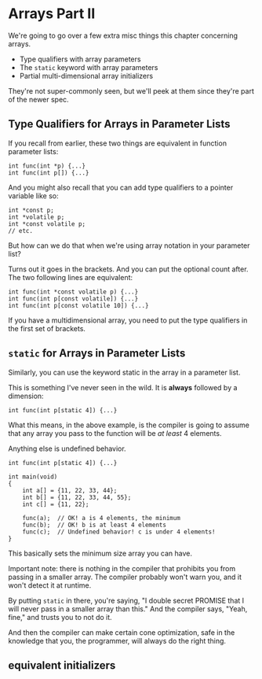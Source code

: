 <!-- Beej's guide to C

# vim: ts=4:sw=4:nosi:et:tw=72
-->

# Arrays Part II

We're going to go over a few extra misc things this chapter concerning
arrays.

* Type qualifiers with array parameters
* The `static` keyword with array parameters
* Partial multi-dimensional array initializers

They're not super-commonly seen, but we'll peek at them since they're
part of the newer spec.

## Type Qualifiers for Arrays in Parameter Lists

If you recall from earlier, these two things are equivalent in function
parameter lists:

``` {.c}
int func(int *p) {...}
int func(int p[]) {...}
```

And you might also recall that you can add type qualifiers to a pointer
variable like so:

``` {.c}
int *const p;
int *volatile p;
int *const volatile p;
// etc.
```

But how can we do that when we're using array notation in your parameter
list?

Turns out it goes in the brackets. And you can put the optional count
after. The two following lines are equivalent:

``` {.c}
int func(int *const volatile p) {...}
int func(int p[const volatile]) {...}
int func(int p[const volatile 10]) {...}
```

If you have a multidimensional array, you need to put the type
qualifiers in the first set of brackets.

## `static` for Arrays in Parameter Lists

Similarly, you can use the keyword static in the array in a parameter
list.

This is something I've never seen in the wild. It is **always** followed
by a dimension:

``` {.c}
int func(int p[static 4]) {...}
```

What this means, in the above example, is the compiler is going to
assume that any array you pass to the function will be _at least_ 4
elements.

Anything else is undefined behavior.

``` {.c}
int func(int p[static 4]) {...}

int main(void)
{
    int a[] = {11, 22, 33, 44};
    int b[] = {11, 22, 33, 44, 55};
    int c[] = {11, 22};

    func(a);  // OK! a is 4 elements, the minimum
    func(b);  // OK! b is at least 4 elements
    func(c);  // Undefined behavior! c is under 4 elements!
}
```

This basically sets the minimum size array you can have.

Important note: there is nothing in the compiler that prohibits you from
passing in a smaller array. The compiler probably won't warn you, and it
won't detect it at runtime.

By putting `static` in there, you're saying, "I double secret PROMISE
that I will never pass in a smaller array than this." And the compiler
says, "Yeah, fine," and trusts you to not do it.

And then the compiler can make certain cone optimization, safe in the
knowledge that you, the programmer, will always do the right thing.



## equivalent initializers
